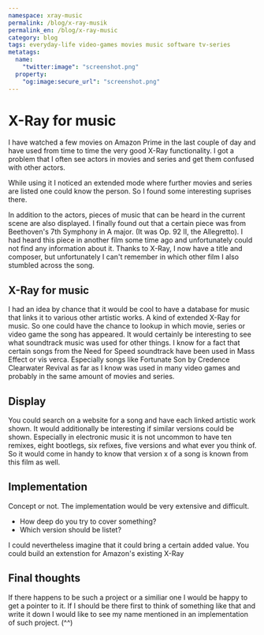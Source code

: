```yaml
---
namespace: xray-music
permalink: /blog/x-ray-musik
permalink_en: /blog/x-ray-music
category: blog
tags: everyday-life video-games movies music software tv-series
metatags:
  name:
    "twitter:image": "screenshot.png"
  property:
    "og:image:secure_url": "screenshot.png"
---
```


# X-Ray for music

I have watched a few movies on Amazon Prime in the last couple of day and have used from time to time the very good X-Ray functionality.
I got a problem that I often see actors in movies and series and get them confused with other actors.

While using it I noticed an extended mode where further movies and series are listed one could know the person.
So I found some interesting suprises there.

In addition to the actors, pieces of music that can be heard in the current scene are also displayed.
I finally found out that a certain piece was from Beethoven's 7th Symphony in A major.
(It was Op. 92 II, the Allegretto).
I had heard this piece in another film some time ago and unfortunately could not find any information about it.
Thanks to X-Ray, I now have a title and composer, but unfortunately I can't remember in which other film I also stumbled across the song.

## X-Ray for music

I had an idea by chance that it would be cool to have a database for music that links it to various other artistic works.
A kind of extended X-Ray for music.
So one could have the chance to lookup in which movie, series or video game the song has appeared.
It would certainly be interesting to see what soundtrack music was used for other things.
I know for a fact that certain songs from the Need for Speed soundtrack have been used in Mass Effect or vis verca.
Especially songs like Fortunate Son by Credence Clearwater Revival as far as I know was used in many video games and probably in the same amount of movies and series.

## Display

You could search on a website for a song and have each linked artistic work shown.
It would additionally be interesting if similar versions could be shown.
Especially in electronic music it is not uncommon to have ten remixes, eight bootlegs, six refixes, five versions and what ever you think of.
So it would come in handy to know that version x of a song is known from this film as well.

## Implementation

Concept or not.
The implementation would be very extensive and difficult.

- How deep do you try to cover something?
- Which version should be listet?

I could nevertheless imagine that it could bring a certain added value.
You could build an extenstion for Amazon's existing X-Ray

## Final thoughts

If there happens to be such a project or a similiar one I would be happy to get a pointer to it.
If I should be there first to think of something like that and write it down I would like to see my name mentioned in an implementation of such project.
(^^)
